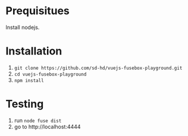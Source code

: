 
Prequisitues
============

Install nodejs.


Installation
============

1) `git clone https://github.com/sd-hd/vuejs-fusebox-playground.git`
2) `cd vuejs-fusebox-playground`
3) `npm install`

Testing
=======

1) run `node fuse dist`
2) go to http://localhost:4444 
